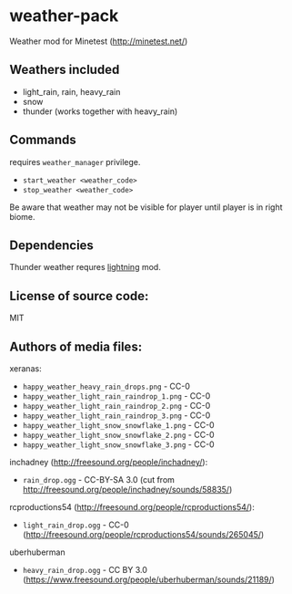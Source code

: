 weather-pack
=======================
Weather mod for Minetest (http://minetest.net/)

Weathers included
-----------------------
* light_rain, rain, heavy_rain
* snow
* thunder (works together with heavy_rain)

Commands
-----------------------
requires `weather_manager` privilege.

  * `start_weather <weather_code>` 
  * `stop_weather <weather_code>` 

Be aware that weather may not be visible for player until player is in right biome.

Dependencies
-----------------------
Thunder weather requres [lightning](https://github.com/minetest-mods/lightning) mod.

License of source code:
-----------------------
MIT

Authors of media files:
-----------------------

xeranas:

  * `happy_weather_heavy_rain_drops.png` - CC-0
  * `happy_weather_light_rain_raindrop_1.png` - CC-0
  * `happy_weather_light_rain_raindrop_2.png` - CC-0
  * `happy_weather_light_rain_raindrop_3.png` - CC-0
  * `happy_weather_light_snow_snowflake_1.png` - CC-0
  * `happy_weather_light_snow_snowflake_2.png` - CC-0
  * `happy_weather_light_snow_snowflake_3.png` - CC-0

inchadney (http://freesound.org/people/inchadney/):

  * `rain_drop.ogg` - CC-BY-SA 3.0 (cut from http://freesound.org/people/inchadney/sounds/58835/)

rcproductions54 (http://freesound.org/people/rcproductions54/):

  * `light_rain_drop.ogg` - CC-0 (http://freesound.org/people/rcproductions54/sounds/265045/)

uberhuberman

  * `heavy_rain_drop.ogg` - CC BY 3.0 (https://www.freesound.org/people/uberhuberman/sounds/21189/)
